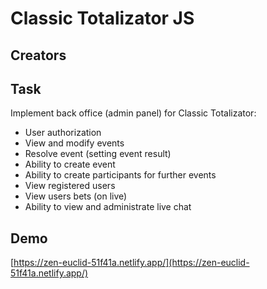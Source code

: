 # Classic Totalizator JS

## Creators


## Task

Implement back office (admin panel) for Classic Totalizator:

- User authorization
- View and modify events
- Resolve event (setting event result)
- Ability to create event
- Ability to create participants for further events
- View registered users
- View users bets (on live)
- Ability to view and administrate live chat

## Demo

[https://zen-euclid-51f41a.netlify.app/](https://zen-euclid-51f41a.netlify.app/)
